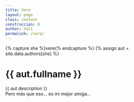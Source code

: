 ```yaml
---
title: Vere
layout: page
class: content
construccion: 0
author: hali
permalink: /vere/
---
```


{% capture she %}vere{% endcapture %}
{% assign aut = site.data.authors[she] %}
<p><h1 class="title is-4">{{ aut.fullname }}</h1></p>
{{ aut.description }}
<br>
Pero más que eso... es mi mejor amiga...
<i class="fa fa-lg fa-heart"></i>